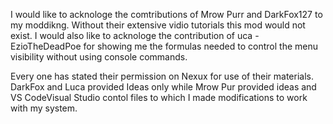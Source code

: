 I would like to acknologe the comtributions of Mrow Purr and DarkFox127 to my moddikng.  Without their extensive vidio tutorials this mod would not exist.
I would also like to acknologe the contribution of uca - EzioTheDeadPoe for showing me the formulas needed to control the menu visibility without using console commands.

Every one has stated their permission on Nexux for use of their materials. DarkFox and Luca provided Ideas only while Mrow Pur provided ideas and VS CodeVisual Studio contol files to which I made modifications to work with my system.
